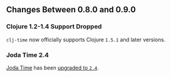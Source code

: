 ## Changes Between 0.8.0 and 0.9.0

### Clojure 1.2-1.4 Support Dropped

`clj-time` now officially supports Clojure `1.5.1` and later versions.

### Joda Time 2.4

[Joda Time](http://www.joda.org/joda-time/) has been [upgraded to `2.4`](http://www.joda.org/joda-time/upgradeto240.html).
